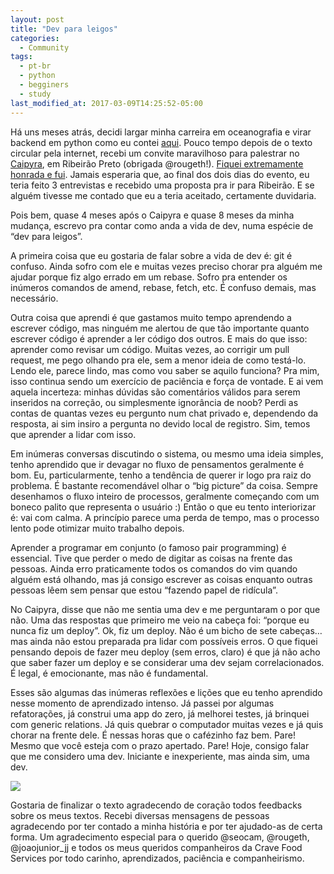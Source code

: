```yaml
---
layout: post
title: "Dev para leigos"
categories:
  - Community
tags:
  - pt-br
  - python
  - begginers
  - study
last_modified_at: 2017-03-09T14:25:52-05:00
---
```


Há uns meses atrás, decidi largar minha carreira em oceanografia e virar backend em python como eu contei [aqui](http://leportella.com/community/2016/03/13/de-oceanografa-para-programadora.html). 
Pouco tempo depois de o texto circular pela internet, recebi um convite maravilhoso para palestrar no [Caipyra](http://caipyra.python.org.br/), em Ribeirão Preto (obrigada @rougeth!). 
[Fiquei extremamente honrada e fui](https://www.youtube.com/watch?v=yV3XFWfJ0TE). Jamais esperaria que, ao final dos dois dias do evento, eu teria feito 3 entrevistas e recebido uma proposta pra ir para Ribeirão. E se alguém tivesse me contado que eu a teria aceitado, certamente duvidaria.

Pois bem, quase 4 meses após o Caipyra e quase 8 meses da minha mudança, escrevo pra contar como anda a vida de dev, numa espécie de “dev para leigos”.

A primeira coisa que eu gostaria de falar sobre a vida de dev é: git é confuso. Ainda sofro com ele e muitas vezes preciso chorar pra alguém me ajudar porque fiz algo errado em um rebase. Sofro pra entender os inúmeros comandos de amend, rebase, fetch, etc. É confuso demais, mas necessário.

Outra coisa que aprendi é que gastamos muito tempo aprendendo a escrever código, mas ninguém me alertou de que tão importante quanto escrever código é aprender a ler código dos outros. E mais do que isso: aprender como revisar um código. Muitas vezes, ao corrigir um pull request, me pego olhando pra ele, sem a menor ideia de como testá-lo. Lendo ele, parece lindo, mas como vou saber se aquilo funciona? Pra mim, isso continua sendo um exercício de paciência e força de vontade. E ai vem aquela incerteza: minhas dúvidas são comentários válidos para serem inseridos na correção, ou simplesmente ignorância de noob? Perdi as contas de quantas vezes eu pergunto num chat privado e, dependendo da resposta, ai sim insiro a pergunta no devido local de registro. Sim, temos que aprender a lidar com isso.

Em inúmeras conversas discutindo o sistema, ou mesmo uma ideia simples, tenho aprendido que ir devagar no fluxo de pensamentos geralmente é bom. Eu, particularmente, tenho a tendência de querer ir logo pra raiz do problema. É bastante recomendável olhar o “big picture” da coisa. Sempre desenhamos o fluxo inteiro de processos, geralmente começando com um boneco palito que representa o usuário :) Então o que eu tento interiorizar é: vai com calma. A princípio parece uma perda de tempo, mas o processo lento pode otimizar muito trabalho depois.

Aprender a programar em conjunto (o famoso pair programming) é essencial. Tive que perder o medo de digitar as coisas na frente das pessoas. Ainda erro praticamente todos os comandos do vim quando alguém está olhando, mas já consigo escrever as coisas enquanto outras pessoas lêem sem pensar que estou “fazendo papel de ridícula”.

No Caipyra, disse que não me sentia uma dev e me perguntaram o por que não. Uma das respostas que primeiro me veio na cabeça foi: “porque eu nunca fiz um deploy”. Ok, fiz um deploy. Não é um bicho de sete cabeças… mas ainda não estou preparada pra lidar com possíveis erros. O que fiquei pensando depois de fazer meu deploy (sem erros, claro) é que já não acho que saber fazer um deploy e se considerar uma dev sejam correlacionados. É legal, é emocionante, mas não é fundamental.

Esses são algumas das inúmeras reflexões e lições que eu tenho aprendido nesse momento de aprendizado intenso. Já passei por algumas refatorações, já construi uma app do zero, já melhorei testes, já brinquei com generic relations. Já quis quebrar o computador muitas vezes e já quis chorar na frente dele. É nessas horas que o cafézinho faz bem. Pare! Mesmo que você esteja com o prazo apertado. Pare! Hoje, consigo falar que me considero uma dev. Iniciante e inexperiente, mas ainda sim, uma dev.


![](https://cdn-images-1.medium.com/max/800/1*OfxO5mX-CfV3s4gSG9Et5g.jpeg)


Gostaria de finalizar o texto agradecendo de coração todos feedbacks sobre os meus textos. Recebi diversas mensagens de pessoas agradecendo por ter contado a minha história e por ter ajudado-as de certa forma. Um agradecimento especial para o querido @seocam, @rougeth, @joaojunior_jj e todos os meus queridos companheiros da Crave Food Services por todo carinho, aprendizados, paciência e companheirismo.
